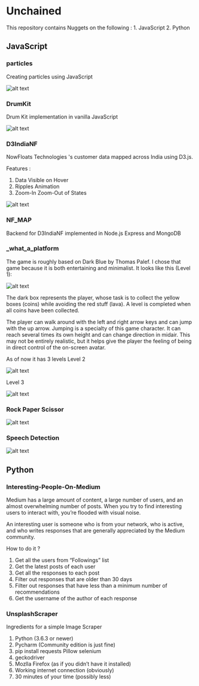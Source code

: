 # Unchained
This repository contains Nuggets on the following : 1. JavaScript 2. Python

##  JavaScript

### particles
Creating particles using JavaScript

![alt text](https://github.com/Survivor75/Unchained/blob/master/JavaScript/partcles/img/particles.png?raw=true "particle.js")

### DrumKit
Drum Kit implementation in vanilla JavaScript


![alt text](https://github.com/Survivor75/Unchained/blob/master/JavaScript/Drum_Kit/img/drum_kit.PNG?raw=true "drum kit")

### D3IndiaNF
NowFloats Technologies 's customer data mapped across India  using D3.js.

Features :
1. Data Visible on Hover
2. Ripples Animation
3. Zoom-In Zoom-Out of States

![alt text](https://github.com/Survivor75/Unchained/blob/master/JavaScript/D3IndiaNF/img/india_nf.PNG?raw=true "particle.js")

### NF_MAP
Backend for D3IndiaNF implemented in Node.js Express and MongoDB

### _what_a_platform
The game is roughly based on Dark Blue by Thomas Palef. I chose that game because it is both entertaining and minimalist. It looks like this (Level 1):

![alt text](https://github.com/Survivor75/Unchained/blob/master/JavaScript/_what_a_platform/img/level_1.PNG?raw=true "particle.js")

The dark box represents the player, whose task is to collect the yellow boxes (coins) while avoiding the red stuff (lava). A level is completed when all coins have been collected.

The player can walk around with the left and right arrow keys and can jump with the up arrow. Jumping is a specialty of this game character. It can reach several times its own height and can change direction in midair. This may not be entirely realistic, but it helps give the player the feeling of being in direct control of the on-screen avatar.

As of now it has 3 levels
Level 2

![alt text](https://github.com/Survivor75/Unchained/blob/master/JavaScript/_what_a_platform/img/level_2.PNG?raw=true "particle.js")

Level 3

![alt text](https://github.com/Survivor75/Unchained/blob/master/JavaScript/_what_a_platform/img/level_3.PNG?raw=true "particle.js")


### Rock Paper Scissor

![alt text](https://github.com/Survivor75/Unchained/blob/master/JavaScript/rock_paper_scissor/img/rps.PNG?raw=true "particle.js")


### Speech Detection

![alt text](https://github.com/Survivor75/Unchained/blob/master/JavaScript/SpeechDetection/img/speech.PNG?raw=true "particle.js")


## Python

### Interesting-People-On-Medium
Medium has a large amount of content, a large number of users, and an almost overwhelming number of posts. When you try to find interesting users to interact with, you’re flooded with visual noise.

An interesting user is someone who is from your network, who is active, and who writes responses that are generally appreciated by the Medium community.

How to do it ?

1. Get all the users from “Followings” list
2. Get the latest posts of each user
3. Get all the responses to each post
4. Filter out responses that are older than 30 days
5. Filter out responses that have less than a minimum number of recommendations
6. Get the username of the author of each response

### UnsplashScraper
Ingredients for a simple Image Scraper

1. Python (3.6.3 or newer)
2. Pycharm (Community edition is just fine)
3. pip install requests Pillow selenium
4. geckodriver 
5. Mozlla Firefox (as if you didn’t have it installed)
6. Working internet connection (obviously)
7. 30 minutes of your time (possibly less)

